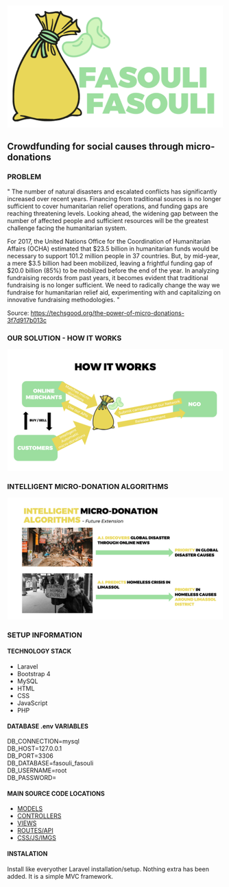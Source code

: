 ![logo_full](/Material/full_logo.png)

## Crowdfunding for social causes through micro-donations

### PROBLEM
" The number of natural disasters and escalated conflicts has significantly increased over recent years. Financing from traditional sources is no longer sufficient to cover humanitarian relief operations, and funding gaps are reaching threatening levels.
Looking ahead, the widening gap between the number of affected people and sufficient resources will be the greatest challenge facing the humanitarian system.

For 2017, the United Nations Office for the Coordination of Humanitarian Affairs (OCHA) estimated that $23.5 billion in humanitarian funds would be necessary to support 101.2 million people in 37 countries. But, by mid-year, a mere $3.5 billion had been mobilized, leaving a frightful funding gap of $20.0 billion (85%) to be mobilized before the end of the year. In analyzing fundraising records from past years, it becomes evident that traditional fundraising is no longer sufficient. We need to radically change the way we fundraise for humanitarian relief aid, experimenting with and capitalizing on innovative fundraising methodologies. "

Source: https://techsgood.org/the-power-of-micro-donations-3f7d917b013c


### OUR SOLUTION - HOW IT WORKS
![logo_full](/Material/how.png)

### INTELLIGENT MICRO-DONATION ALGORITHMS
![logo_full](/Material/algorithms.png)

### SETUP INFORMATION

#### TECHNOLOGY STACK
* Laravel 
* Bootstrap 4
* MySQL
* HTML
* CSS
* JavaScript
* PHP

#### DATABASE .env VARIABLES
DB_CONNECTION=mysql <br>
DB_HOST=127.0.0.1 <br>
DB_PORT=3306 <br>
DB_DATABASE=fasouli_fasouli <br>
DB_USERNAME=root <br>
DB_PASSWORD= <br>

#### MAIN SOURCE CODE LOCATIONS
* [MODELS](https://github.com/BocHackathon-Fintech-3/fasoulifasouli/tree/master/FasouliFasouli/app)
* [CONTROLLERS](https://github.com/BocHackathon-Fintech-3/fasoulifasouli/tree/master/FasouliFasouli/app/Http/Controllers)
* [VIEWS](https://github.com/BocHackathon-Fintech-3/fasoulifasouli/tree/master/FasouliFasouli/resources/views)
* [ROUTES/API](https://github.com/BocHackathon-Fintech-3/fasoulifasouli/tree/master/FasouliFasouli/routes)
* [CSS/JS/IMGS](https://github.com/BocHackathon-Fintech-3/fasoulifasouli/tree/master/FasouliFasouli/public) 

#### INSTALATION
Install like everyother Laravel installation/setup. Nothing extra has been added. It is a simple MVC framework.
